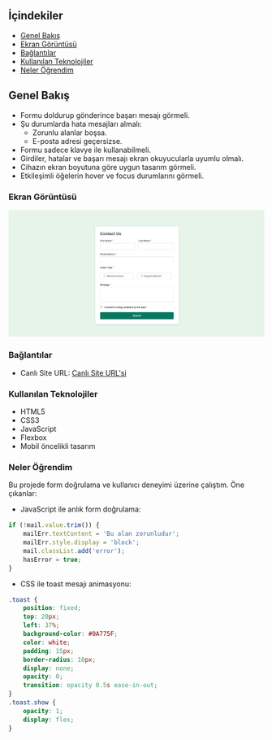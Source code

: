 
## İçindekiler
  - [Genel Bakış](#genel-bakış)
  - [Ekran Görüntüsü](#ekran-görüntüsü)
  - [Bağlantılar](#bağlantılar)
  - [Kullanılan Teknolojiler](#kullanılan-teknolojiler)
  - [Neler Öğrendim](#neler-öğrendim)

## Genel Bakış

- Formu doldurup gönderince başarı mesajı görmeli.
- Şu durumlarda hata mesajları almalı:
  - Zorunlu alanlar boşsa.
  - E-posta adresi geçersizse.
- Formu sadece klavye ile kullanabilmeli.
- Girdiler, hatalar ve başarı mesajı ekran okuyucularla uyumlu olmalı.
- Cihazın ekran boyutuna göre uygun tasarım görmeli.
- Etkileşimli öğelerin hover ve focus durumlarını görmeli.

### Ekran Görüntüsü

![Ekran Görüntüsü](./screenshot.png)

### Bağlantılar

- Canlı Site URL: [Canlı Site URL'si]((https://tunakahraman-front.github.io/Iletisim-formu/))

### Kullanılan Teknolojiler

- HTML5
- CSS3
- JavaScript
- Flexbox
- Mobil öncelikli tasarım

### Neler Öğrendim

Bu projede form doğrulama ve kullanıcı deneyimi üzerine çalıştım. Öne çıkanlar:

- JavaScript ile anlık form doğrulama:
```javascript
if (!mail.value.trim()) {
    mailErr.textContent = 'Bu alan zorunludur';
    mailErr.style.display = 'block';
    mail.classList.add('error');
    hasError = true;
}
```
- CSS ile toast mesajı animasyonu:
```css
.toast {
    position: fixed;
    top: 20px;
    left: 37%;
    background-color: #0A775F;
    color: white;
    padding: 15px;
    border-radius: 10px;
    display: none;
    opacity: 0;
    transition: opacity 0.5s ease-in-out;
}
.toast.show {
    opacity: 1;
    display: flex;
}
```
